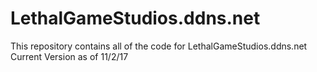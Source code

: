 # LethalGameStudios.ddns.net
This repository contains all of the code for LethalGameStudios.ddns.net
Current Version as of 11/2/17
